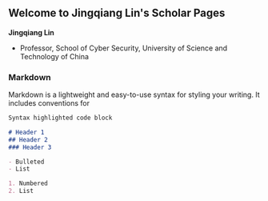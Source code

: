 ## Welcome to Jingqiang Lin's Scholar Pages

**Jingqiang Lin**
- Professor, School of Cyber Security, University of Science and Technology of China

### Markdown

Markdown is a lightweight and easy-to-use syntax for styling your writing. It includes conventions for

```markdown
Syntax highlighted code block

# Header 1
## Header 2
### Header 3

- Bulleted
- List

1. Numbered
2. List
